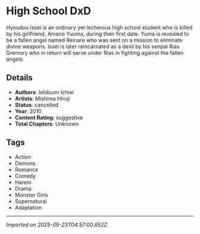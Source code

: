 # High School DxD

Hyoudou Issei is an ordinary yet lecherous high school student who is killed by his girlfriend,  Amano Yuuma, during their first date.
Yuma is revealed to be a fallen angel named Reinare who was sent on a mission to eliminate divine weapons.
Issei is later reincarnated as a devil by his senpai Rias Gremory who in return will serve under Rias in fighting against the fallen angels.

## Details
- **Authors**: Ishibumi Ichiei
- **Artists**: Mishima Hiroji
- **Status**: cancelled
- **Year**: 2010
- **Content Rating**: suggestive
- **Total Chapters**: Unknown

## Tags
- Action
- Demons
- Romance
- Comedy
- Harem
- Drama
- Monster Girls
- Supernatural
- Adaptation

---
*Imported on 2025-09-23T04:57:00.652Z*
